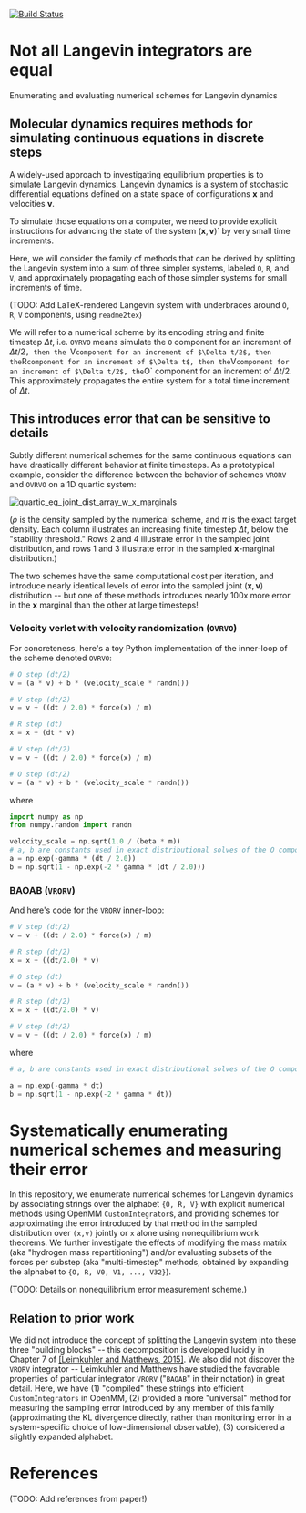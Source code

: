 [![Build Status](https://travis-ci.org/choderalab/integrator-benchmark.svg?branch=master)](https://travis-ci.org/choderalab/integrator-benchmark?branch=master)


# Not all Langevin integrators are equal

Enumerating and evaluating numerical schemes for Langevin dynamics

## Molecular dynamics requires methods for simulating continuous equations in discrete steps
A widely-used approach to investigating equilibrium properties is to simulate Langevin dynamics.
Langevin dynamics is a system of stochastic differential equations defined on a state space of configurations $\mathbf{x}$ and velocities $\mathbf{v}$.

To simulate those equations on a computer, we need to provide explicit instructions for advancing the state of the system $(\mathbf{x},\mathbf{v})$` by very small time increments.

Here, we will consider the family of methods that can be derived by splitting the Langevin system into a sum of three simpler systems, labeled `O`, `R`, and `V`, and approximately propagating each of those simpler systems for small increments of time.

(TODO: Add LaTeX-rendered Langevin system with underbraces around `O`, `R`, `V` components, using `readme2tex`)

We will refer to a numerical scheme by its encoding string and finite timestep $\Delta t$, i.e. `OVRVO` means simulate the `O` component for an increment of $\Delta t/2$`, then the `V` component for an increment of $\Delta t/2$, then the `R` component for an increment of $\Delta t$, then the `V` component for an increment of $\Delta t/2$, the `O` component for an increment of $\Delta t/2$. This approximately propagates the entire system for a total time increment of $\Delta t$.

## This introduces error that can be sensitive to details
Subtly different numerical schemes for the same continuous equations can have drastically different behavior at finite timesteps.
As a prototypical example, consider the difference between the behavior of schemes `VRORV` and `OVRVO` on a 1D quartic system:

![quartic_eq_joint_dist_array_w_x_marginals](https://cloud.githubusercontent.com/assets/5759036/25289560/147862fa-2698-11e7-8f95-9b463953f2de.jpg)

($\rho$ is the density sampled by the numerical scheme, and $\pi$ is the exact target density.
Each column illustrates an increasing finite timestep $\Delta t$, below the "stability threshold."
Rows 2 and 4 illustrate error in the sampled joint distribution, and rows 1 and 3 illustrate error in the sampled $\mathbf{x}$-marginal distribution.)

The two schemes have the same computational cost per iteration, and introduce nearly identical levels of error into the sampled joint $(\mathbf{x}, \mathbf{v})$ distribution -- but one of these methods introduces nearly 100x more error in the $\mathbf{x}$ marginal than the other at large timesteps!

### Velocity verlet with velocity randomization (`OVRVO`)
For concreteness, here's a toy Python implementation of the inner-loop of the scheme denoted `OVRVO`:
```python
# O step (dt/2)
v = (a * v) + b * (velocity_scale * randn())

# V step (dt/2)
v = v + ((dt / 2.0) * force(x) / m)

# R step (dt)
x = x + (dt * v)

# V step (dt/2)
v = v + ((dt / 2.0) * force(x) / m)

# O step (dt/2)
v = (a * v) + b * (velocity_scale * randn())
```

where
```python
import numpy as np
from numpy.random import randn

velocity_scale = np.sqrt(1.0 / (beta * m))
# a, b are constants used in exact distributional solves of the O component for (dt/2)
a = np.exp(-gamma * (dt / 2.0))
b = np.sqrt(1 - np.exp(-2 * gamma * (dt / 2.0)))
```


### BAOAB (`VRORV`)
And here's code for the `VRORV` inner-loop:
```python
# V step (dt/2)
v = v + ((dt / 2.0) * force(x) / m)

# R step (dt/2)
x = x + ((dt/2.0) * v)

# O step (dt)
v = (a * v) + b * (velocity_scale * randn())

# R step (dt/2)
x = x + ((dt/2.0) * v)

# V step (dt/2)
v = v + ((dt / 2.0) * force(x) / m)
```

where
```python
# a, b are constants used in exact distributional solves of the O component for dt

a = np.exp(-gamma * dt)
b = np.sqrt(1 - np.exp(-2 * gamma * dt))
```

# Systematically enumerating numerical schemes and measuring their error
In this repository, we enumerate numerical schemes for Langevin dynamics by associating strings over the alphabet `{O, R, V}` with explicit numerical methods using OpenMM `CustomIntegrator`s, and providing schemes for approximating the error introduced by that method in the sampled distribution over `(x,v)` jointly or `x` alone using nonequilibrium work theorems.
We further investigate the effects of modifying the mass matrix (aka "hydrogen mass repartitioning") and/or evaluating subsets of the forces per substep (aka "multi-timestep" methods, obtained by expanding the alphabet to `{O, R, V0, V1, ..., V32}`).

(TODO: Details on nonequilibrium error measurement scheme.)

## Relation to prior work
We did not introduce the concept of splitting the Langevin system into these three "building blocks" -- this decomposition is developed lucidly in Chapter 7 of [[Leimkuhler and Matthews, 2015]](http://www.springer.com/us/book/9783319163741). We also did not discover the `VRORV` integrator -- Leimkuhler and Matthews have studied the favorable properties of particular integrator `VRORV` ("`BAOAB`" in their notation) in great detail.
Here, we have (1) "compiled" these strings into efficient `CustomIntegrators` in OpenMM, (2) provided a more "universal" method for measuring the sampling error introduced by any member of this family (approximating the KL divergence directly, rather than monitoring error in a system-specific choice of low-dimensional observable), (3) considered a slightly expanded alphabet.

# References
(TODO: Add references from paper!)
